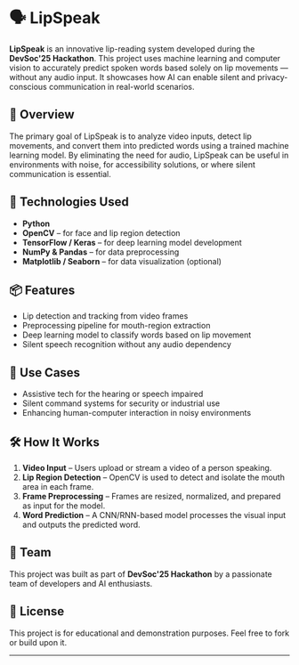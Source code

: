 # 🗣️ LipSpeak

**LipSpeak** is an innovative lip-reading system developed during the **DevSoc'25 Hackathon**. This project uses machine learning and computer vision to accurately predict spoken words based solely on lip movements — without any audio input. It showcases how AI can enable silent and privacy-conscious communication in real-world scenarios.

## 🚀 Overview

The primary goal of LipSpeak is to analyze video inputs, detect lip movements, and convert them into predicted words using a trained machine learning model. By eliminating the need for audio, LipSpeak can be useful in environments with noise, for accessibility solutions, or where silent communication is essential.

## 🧠 Technologies Used

- **Python**
- **OpenCV** – for face and lip region detection
- **TensorFlow / Keras** – for deep learning model development
- **NumPy & Pandas** – for data preprocessing
- **Matplotlib / Seaborn** – for data visualization (optional)

## 📦 Features

- Lip detection and tracking from video frames
- Preprocessing pipeline for mouth-region extraction
- Deep learning model to classify words based on lip movement
- Silent speech recognition without any audio dependency

## 🎯 Use Cases

- Assistive tech for the hearing or speech impaired
- Silent command systems for security or industrial use
- Enhancing human-computer interaction in noisy environments

## 🛠️ How It Works

1. **Video Input** – Users upload or stream a video of a person speaking.
2. **Lip Region Detection** – OpenCV is used to detect and isolate the mouth area in each frame.
3. **Frame Preprocessing** – Frames are resized, normalized, and prepared as input for the model.
4. **Word Prediction** – A CNN/RNN-based model processes the visual input and outputs the predicted word.


## 👥 Team

This project was built as part of **DevSoc'25 Hackathon** by a passionate team of developers and AI enthusiasts.


## 📝 License

This project is for educational and demonstration purposes. Feel free to fork or build upon it.

---


